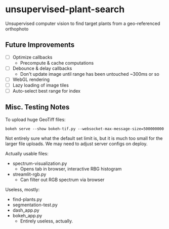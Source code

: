 # unsupervised-plant-search
Unsupervised computer vision to find target plants from a geo-referenced orthophoto


## Future Improvements
- [ ] Optimize callbacks
    - Precompute & cache computations
- [ ] Debounce & delay callbacks
    - Don't update image until range has been untouched ~300ms or so
- [ ] WebGL rendering
- [ ] Lazy loading of image tiles
- [ ] Auto-select best range for index

## Misc. Testing Notes

To upload huge GeoTiff files: 

`bokeh serve --show bokeh-tif.py --websocket-max-message-size=500000000`

Not entirely sure what the default set limit is, but it is much too small for the larger file uploads. We may need to adjust server configs on deploy.




Actually usable files:
- spectrum-visualization.py
    - Opens tab in browser, interactive RBG histogram
- streamlit-rgb.py
    - Can filter out RGB spectrum via browser



Useless, mostly:
- find-plants.py
- segmentation-test.py
- dash_app.py
- bokeh_app.py
    - Entirely useless, actually.